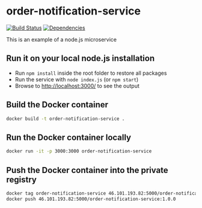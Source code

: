 # order-notification-service

[![Build Status](https://travis-ci.org/devos-2015/order-notification-service.svg)](https://travis-ci.org/devos-2015/order-notification-service)
[![Dependencies](https://david-dm.org/devos-2015/order-notification-service.svg)](https://david-dm.org/badges/shields)

This is an example of a node.js microservice

## Run it on your local node.js installation

* Run `npm install` inside the root folder to restore all packages
* Run the service with `node index.js` (or `npm start`)
* Browse to [http://localhost:3000/](http://localhost:3000/) to see the output

## Build the Docker container

~~~ sh
docker build -t order-notification-service .
~~~

## Run the Docker container locally

~~~ sh
docker run -it -p 3000:3000 order-notification-service
~~~

## Push the Docker container into the private registry

~~~ sh
docker tag order-notification-service 46.101.193.82:5000/order-notification-service:1.0.0
docker push 46.101.193.82:5000/order-notification-service:1.0.0
~~~
